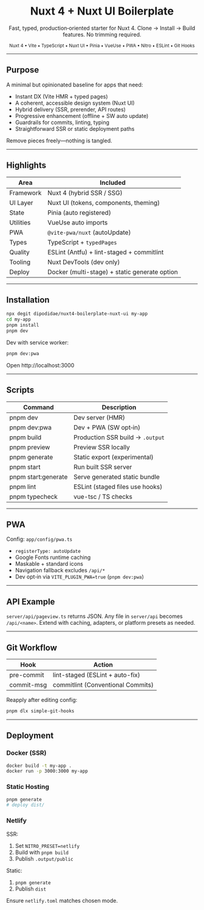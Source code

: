 <div align="center">

# Nuxt 4 + Nuxt UI Boilerplate

Fast, typed, production‑oriented starter for Nuxt 4.
Clone → Install → Build features. No trimming required.

<sup>Nuxt 4 • Vite • TypeScript • Nuxt UI • Pinia • VueUse • PWA • Nitro • ESLint • Git Hooks</sup>

</div>

---

## Purpose

A minimal but opinionated baseline for apps that need:

- Instant DX (Vite HMR + typed pages)
- A coherent, accessible design system (Nuxt UI)
- Hybrid delivery (SSR, prerender, API routes)
- Progressive enhancement (offline + SW auto update)
- Guardrails for commits, linting, typing
- Straightforward SSR or static deployment paths

Remove pieces freely—nothing is tangled.

---

## Highlights

| Area      | Included                                      |
| --------- | --------------------------------------------- |
| Framework | Nuxt 4 (hybrid SSR / SSG)                     |
| UI Layer  | Nuxt UI (tokens, components, theming)         |
| State     | Pinia (auto registered)                       |
| Utilities | VueUse auto imports                           |
| PWA       | `@vite-pwa/nuxt` (autoUpdate)                 |
| Types     | TypeScript + `typedPages`                     |
| Quality   | ESLint (Antfu) + lint-staged + commitlint     |
| Tooling   | Nuxt DevTools (dev only)                      |
| Deploy    | Docker (multi-stage) + static generate option |

---

## Installation

```bash
npx degit dipodidae/nuxt4-boilerplate-nuxt-ui my-app
cd my-app
pnpm install
pnpm dev
```

Dev with service worker:

```bash
pnpm dev:pwa
```

Open http://localhost:3000

---

## Scripts

| Command             | Description                      |
| ------------------- | -------------------------------- |
| pnpm dev            | Dev server (HMR)                 |
| pnpm dev:pwa        | Dev + PWA (SW opt‑in)            |
| pnpm build          | Production SSR build → `.output` |
| pnpm preview        | Preview SSR locally              |
| pnpm generate       | Static export (experimental)     |
| pnpm start          | Run built SSR server             |
| pnpm start:generate | Serve generated static bundle    |
| pnpm lint           | ESLint (staged files use hooks)  |
| pnpm typecheck      | vue-tsc / TS checks              |

---

## PWA

Config: `app/config/pwa.ts`

- `registerType: autoUpdate`
- Google Fonts runtime caching
- Maskable + standard icons
- Navigation fallback excludes `/api/*`
- Dev opt‑in via `VITE_PLUGIN_PWA=true` (`pnpm dev:pwa`)

---

## API Example

`server/api/pageview.ts` returns JSON. Any file in `server/api` becomes `/api/<name>`. Extend with caching, adapters, or platform presets as needed.

---

## Git Workflow

| Hook       | Action                            |
| ---------- | --------------------------------- |
| pre-commit | lint-staged (ESLint + auto-fix)   |
| commit-msg | commitlint (Conventional Commits) |

Reapply after editing config:

```bash
pnpm dlx simple-git-hooks
```

---

## Deployment

### Docker (SSR)

```bash
docker build -t my-app .
docker run -p 3000:3000 my-app
```

### Static Hosting

```bash
pnpm generate
# deploy dist/
```

### Netlify

SSR:

1. Set `NITRO_PRESET=netlify`
2. Build with `pnpm build`
3. Publish `.output/public`

Static:

1. `pnpm generate`
2. Publish `dist`

Ensure `netlify.toml` matches chosen mode.
